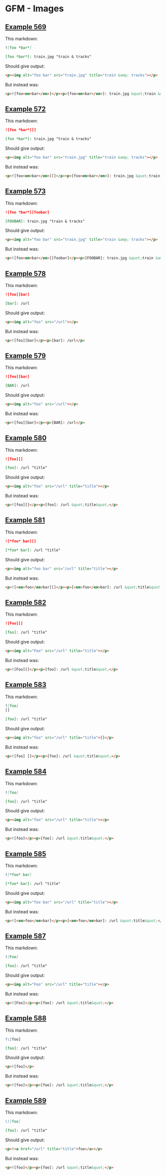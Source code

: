 # GFM - Images

## [Example 569](https://spec.commonmark.org/0.29/#example-569)

This markdown:

```markdown
![foo *bar*]

[foo *bar*]: train.jpg "train & tracks"

```

Should give output:

```html
<p><img alt="foo bar" src="train.jpg" title="train &amp; tracks"></p>
```

But instead was:

```html
<p>![foo<em>bar</em>]</p><p>[foo<em>bar</em>]: train.jpg &quot;train &amp; tracks&quot;</p>
```
## [Example 572](https://spec.commonmark.org/0.29/#example-572)

This markdown:

```markdown
![foo *bar*][]

[foo *bar*]: train.jpg "train & tracks"

```

Should give output:

```html
<p><img alt="foo bar" src="train.jpg" title="train &amp; tracks"></p>
```

But instead was:

```html
<p>![foo<em>bar</em>][]</p><p>[foo<em>bar</em>]: train.jpg &quot;train &amp; tracks&quot;</p>
```
## [Example 573](https://spec.commonmark.org/0.29/#example-573)

This markdown:

```markdown
![foo *bar*][foobar]

[FOOBAR]: train.jpg "train & tracks"

```

Should give output:

```html
<p><img alt="foo bar" src="train.jpg" title="train &amp; tracks"></p>
```

But instead was:

```html
<p>![foo<em>bar</em>][foobar]</p><p>[FOOBAR]: train.jpg &quot;train &amp; tracks&quot;</p>
```
## [Example 578](https://spec.commonmark.org/0.29/#example-578)

This markdown:

```markdown
![foo][bar]

[bar]: /url

```

Should give output:

```html
<p><img alt="foo" src="/url"></p>
```

But instead was:

```html
<p>![foo][bar]</p><p>[bar]: /url</p>
```
## [Example 579](https://spec.commonmark.org/0.29/#example-579)

This markdown:

```markdown
![foo][bar]

[BAR]: /url

```

Should give output:

```html
<p><img alt="foo" src="/url"></p>
```

But instead was:

```html
<p>![foo][bar]</p><p>[BAR]: /url</p>
```
## [Example 580](https://spec.commonmark.org/0.29/#example-580)

This markdown:

```markdown
![foo][]

[foo]: /url "title"

```

Should give output:

```html
<p><img alt="foo" src="/url" title="title"></p>
```

But instead was:

```html
<p>![foo][]</p><p>[foo]: /url &quot;title&quot;</p>
```
## [Example 581](https://spec.commonmark.org/0.29/#example-581)

This markdown:

```markdown
![*foo* bar][]

[*foo* bar]: /url "title"

```

Should give output:

```html
<p><img alt="foo bar" src="/url" title="title"></p>
```

But instead was:

```html
<p>![<em>foo</em>bar][]</p><p>[<em>foo</em>bar]: /url &quot;title&quot;</p>
```
## [Example 582](https://spec.commonmark.org/0.29/#example-582)

This markdown:

```markdown
![Foo][]

[foo]: /url "title"

```

Should give output:

```html
<p><img alt="Foo" src="/url" title="title"></p>
```

But instead was:

```html
<p>![Foo][]</p><p>[foo]: /url &quot;title&quot;</p>
```
## [Example 583](https://spec.commonmark.org/0.29/#example-583)

This markdown:

```markdown
![foo] 
[]

[foo]: /url "title"

```

Should give output:

```html
<p><img alt="foo" src="/url" title="title">[]</p>
```

But instead was:

```html
<p>![foo] []</p><p>[foo]: /url &quot;title&quot;</p>
```
## [Example 584](https://spec.commonmark.org/0.29/#example-584)

This markdown:

```markdown
![foo]

[foo]: /url "title"

```

Should give output:

```html
<p><img alt="foo" src="/url" title="title"></p>
```

But instead was:

```html
<p>![foo]</p><p>[foo]: /url &quot;title&quot;</p>
```
## [Example 585](https://spec.commonmark.org/0.29/#example-585)

This markdown:

```markdown
![*foo* bar]

[*foo* bar]: /url "title"

```

Should give output:

```html
<p><img alt="foo bar" src="/url" title="title"></p>
```

But instead was:

```html
<p>![<em>foo</em>bar]</p><p>[<em>foo</em>bar]: /url &quot;title&quot;</p>
```
## [Example 587](https://spec.commonmark.org/0.29/#example-587)

This markdown:

```markdown
![Foo]

[foo]: /url "title"

```

Should give output:

```html
<p><img alt="Foo" src="/url" title="title"></p>
```

But instead was:

```html
<p>![Foo]</p><p>[foo]: /url &quot;title&quot;</p>
```
## [Example 588](https://spec.commonmark.org/0.29/#example-588)

This markdown:

```markdown
!\[foo]

[foo]: /url "title"

```

Should give output:

```html
<p>![foo]</p>
```

But instead was:

```html
<p>![foo]</p><p>[foo]: /url &quot;title&quot;</p>
```
## [Example 589](https://spec.commonmark.org/0.29/#example-589)

This markdown:

```markdown
\![foo]

[foo]: /url "title"

```

Should give output:

```html
<p>!<a href="/url" title="title">foo</a></p>
```

But instead was:

```html
<p>![foo]</p><p>[foo]: /url &quot;title&quot;</p>
```
